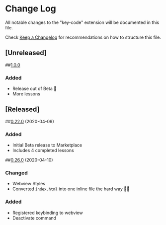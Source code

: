 # Change Log

All notable changes to the "key-code" extension will be documented in this file.

Check [Keep a Changelog](http://keepachangelog.com/) for recommendations on how to structure this file.

## [Unreleased]

##[1.0.0](#v1.0.0)

### Added

- Release out of Beta 🚀
- More lessons

## [Released]

##[0.22.0](#v0.22.0) (2020-04-09)

### Added

- Initial Beta release to Marketplace
- Includes 4 completed lessons

##[0.26.0](#v0.26.0) (2020-04-10)

### Changed

- Webview Styles
- Converted `index.html` into one inline file the hard way 🤦‍♂️

### Added

- Registered keybinding to webview
- Deactivate command
